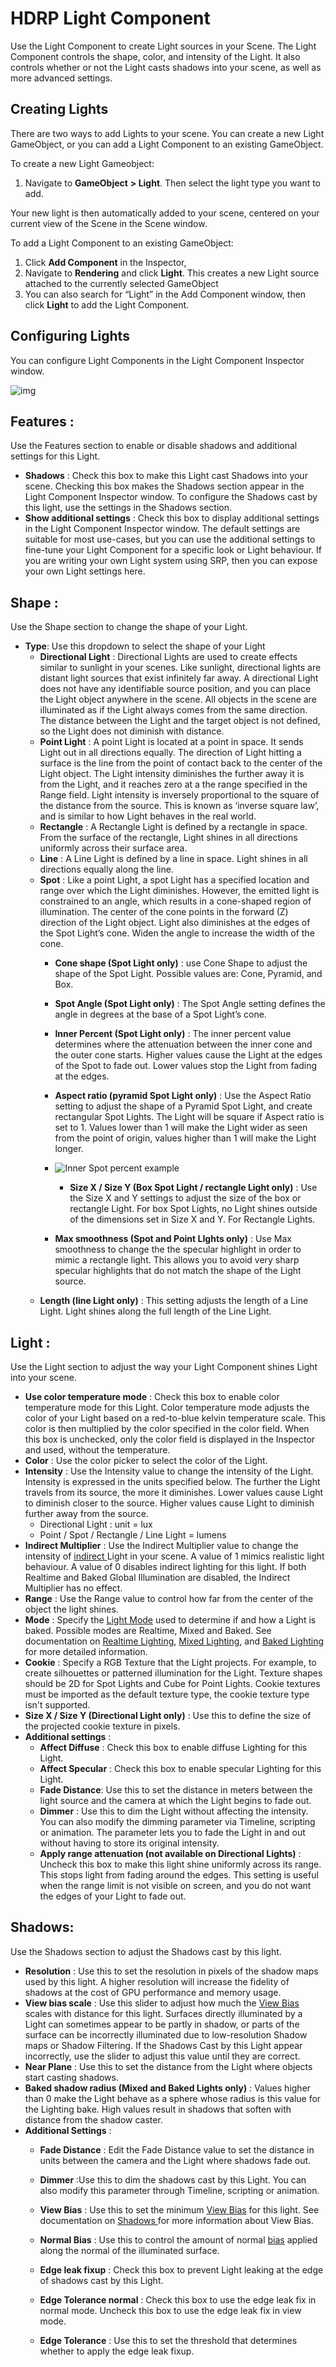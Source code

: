 # HDRP Light Component

Use the Light Component to create Light sources in your Scene. The Light Component controls the shape, color, and intensity of the Light. It also controls whether or not the Light casts shadows into your scene, as well as more advanced settings. 

## Creating Lights

There are two ways to add Lights to your scene. You can create a new Light GameObject, or you can add a Light Component to an existing GameObject. 

To create a new Light Gameobject: 

1. Navigate to **GameObject** **> Light**. Then select the light type you want to add. 

Your new light is then automatically added to your scene, centered on your current view of the Scene in the Scene window. 

To add a Light Component to an existing GameObject:

1. Click **Add Component** in the Inspector, 
2. Navigate to **Rendering** and click **Light**. This creates a new Light source attached to the currently selected GameObject
3. You can also search for “Light” in the Add Component window, then click **Light** to add the Light Component. 

## Configuring Lights

You can configure Light Components in the Light Component Inspector window. 

![img](https://lh3.googleusercontent.com/SqF_UcAktbK0eUUi9gmmpGRdXiKVpyQk8QnCkIz2me-UHu5YYcJESUvF72iS-7xDYXXOUuRf4WGDsLI42HWN-5XFH-X3uoXRJZbOtiEcxgzJcFR1INPkI3u9wlobBu6c_5yhNPMO)

## Features :

Use the Features section to enable or disable shadows and additional settings for this Light. 

* **Shadows** : Check this box to make this Light cast Shadows into your scene. Checking this box makes the Shadows section appear in the Light Component Inspector window. To configure the Shadows cast by this light, use the settings in the Shadows section.
* **Show additional settings** :  Check this box to display additional settings in the Light Component Inspector window.  The default settings are suitable for most use-cases, but you can use the additional settings to fine-tune your Light Component for a specific look or Light behaviour.  If you are writing your own Light system using SRP, then you can expose your own Light settings here. 

## Shape : 

Use the Shape section to change the shape of your Light. 

- **Type**: Use this dropdown to select the shape of your Light
  - **Directional Light** : Directional Lights are used to create effects similar to sunlight in your scenes. Like sunlight, directional lights are distant light sources that exist infinitely far away. A directional Light does not have any identifiable source position, and you can place the Light object anywhere in the scene. All objects in the scene are illuminated as if the Light always comes from the same direction. The distance between the Light and the target object is not defined, so the Light does not diminish with distance.
  - **Point Light** : A point Light is located at a point in space. It sends Light out in all directions equally. The direction of Light hitting a surface is the line from the point of contact back to the center of the Light object. The Light intensity diminishes the further away it is from the Light, and it reaches zero at a the range specified in the Range field. Light intensity is inversely proportional to the square of the distance from the source. This is known as ‘inverse square law’, and is similar to how Light behaves in the real world.
  - **Rectangle** : A Rectangle Light is defined by a rectangle in space. From the surface of the rectangle, Light shines in all directions uniformly across their surface area.
  - **Line** : A Line Light is defined by a line in space. Light shines in all directions equally along the line. 
  - **Spot** : Like a point Light, a spot Light has a specified location and range over which the Light diminishes. However, the emitted light is constrained to an angle, which results in a cone-shaped region of illumination. The center of the cone points in the forward (Z) direction of the Light object. Light also diminishes at the edges of the Spot Light’s cone. Widen the angle to increase the width of the cone.
    - **Cone shape (Spot Light only)** : use Cone Shape to adjust the shape of the Spot Light. Possible values are: Cone, Pyramid, and Box.
    - **Spot Angle (Spot Light only)** : The Spot Angle setting defines the angle in degrees at the base of a Spot Light’s cone.
    - **Inner Percent (Spot Light only)** : The inner percent value determines where the attenuation between the inner cone and the outer cone starts. Higher values cause the Light at the edges of the Spot to fade out. Lower values stop the Light from fading at the edges.
    - **Aspect ratio (pyramid Spot Light only)** : Use the Aspect Ratio setting to adjust the shape of a Pyramid Spot Light, and create rectangular Spot Lights. The Light will be square if Aspect ratio is set to 1. Values lower than 1 will make the Light  wider as seen from the point of origin, values higher than 1 will make the Light longer.

    - ![Inner Spot percent example](https://lh5.googleusercontent.com/ijE6NOhZ8MQ5wwKnLJGUxStxF-nf6bRUic0L94krjgpbfQ19PdZHgFGcpBXqIe4Ax7XwyoEgipdf8f_7DcOhMzZzmZMDZLEJxvvHUA29PkqzXTLlXG8ymZ7keueRYluelzwn80lc)
        - **Size X / Size Y (Box Spot Light / rectangle Light only)** : Use the Size X and Y settings to adjust the size of the box or rectangle Light. For box Spot Lights, no Light shines outside of the dimensions set in Size X and Y. For Rectangle Lights.
    - **Max smoothness (Spot and Point LIghts only)** : Use Max smoothness to change the the specular highlight in order to mimic a rectangle light. This allows you to avoid very sharp specular highlights that do not match the shape of the Light source.
  - **Length (line Light only)** : This setting adjusts the length of a Line Light. Light shines along the full length of the Line Light. 
## Light : 
Use the Light section to adjust the way your Light Component shines Light into your scene.
  - **Use color temperature mode** : Check this box to enable color temperature mode for this Light. Color temperature mode adjusts the color of your Light based on a red-to-blue kelvin temperature scale. This color is then multiplied by the color specified in the color field. When this box is unchecked, only the color field is displayed in the Inspector and used, without the temperature.
  - **Color** : Use the color picker to select the color of the Light. 
  - **Intensity** : Use the Intensity value to change the intensity of the Light. Intensity is expressed in the units specified below. The further the Light travels from its source, the more it diminishes. Lower values cause Light to diminish closer to the source. Higher values cause Light to diminish further away from the source. 
    - Directional Light : unit = lux
    - Point / Spot / Rectangle / Line Light = lumens
  - **Indirect Multiplier** : Use the Indirect Multiplier value to change the intensity of [indirect ](https://docs.unity3d.com/Manual/LightModes-TechnicalInformation.html)Light in your scene. A value of 1 mimics realistic light behaviour. A value of 0 disables indirect lighting for this light. If both Realtime and Baked Global Illumination are disabled, the Indirect Multiplier has no effect. 
  - **Range** : Use the Range value to control how far from the center of the object the light shines.
  - **Mode** : Specify the [Light Mode](https://docs.unity3d.com/Manual/LightModes.html) used to determine if and how a Light is baked. Possible modes are Realtime, Mixed and Baked. See documentation on [Realtime Lighting](https://docs.unity3d.com/Manual/LightMode-Realtime.html), [Mixed Lighting](https://docs.unity3d.com/Manual/LightMode-Mixed.html), and [Baked Lighting](https://docs.unity3d.com/Manual/LightMode-Baked.html) for more detailed information.
  - **Cookie** : Specify a RGB Texture that the Light projects. For example, to create silhouettes or patterned illumination for the Light. Texture shapes should be 2D for Spot Lights and Cube for Point Lights. Cookie textures must be imported as the default texture type, the cookie texture type isn't supported. 
  - **Size X / Size Y (Directional Light only)** : Use this to define the size of the projected cookie texture in pixels.
  - **Additional settings** :
    - **Affect Diffuse** : Check this box to enable diffuse Lighting for this Light. 
    - **Affect Specular** : Check this box to enable specular Lighting for this Light. 
    - **Fade Distance**: Use this to set the distance in meters between the light source and the camera at which the Light begins to fade out. 
    - **Dimmer** : Use this to dim the Light without affecting the intensity. You can also modify the dimming parameter via Timeline, scripting or animation. The parameter  lets you to fade the Light in and out without having to store its original intensity.
    - **Apply range attenuation (not available on Directional Lights)** : Uncheck this box to make this light shine uniformly across its range. This stops light from fading around the edges. This setting is useful when the range limit is not visible on screen, and you do not want the edges of your Light to fade out. 

## Shadows:
Use the Shadows section to adjust the Shadows cast by this light. 

  - **Resolution** : Use this to set the resolution in pixels of the shadow maps used by this light. A higher resolution will increase the fidelity of shadows at the cost of GPU performance and memory usage.
  - **View bias scale** : Use this slider to adjust how much the [View Bias](https://docs.unity3d.com/Manual/ShadowOverview.html#LightBias) scales with distance for this light. Surfaces directly illuminated by a Light can sometimes appear to be partly in shadow, or parts of the surface can be incorrectly illuminated due to low-resolution Shadow maps or Shadow Filtering. If the Shadows Cast by this Light appear incorrectly, use the slider to adjust this value until they are correct. 
  - **Near Plane** : Use this to set the distance from the Light where objects start casting shadows.
  - **Baked shadow radius (Mixed and Baked Lights only)** : Values higher than 0 make the Light behave as a sphere whose radius is this value for the Lighting bake.  High values result in shadows that soften with distance from the shadow caster.
  - **Additional Settings** : 
    - **Fade Distance** : Edit the Fade Distance value to set the distance in units between the camera and the Light where shadows fade out.
    - **Dimmer** :Use this to dim the shadows cast by this Light. You can also modify this parameter through Timeline, scripting or animation. 
    - **View Bias** : Use this to set the minimum [View Bias](https://docs.unity3d.com/Manual/ShadowOverview.html#LightBias) for this light. See documentation on [Shadows ](https://github.com/Unity-Technologies/ScriptableRenderPipeline/wiki/Shadows)for more information about View Bias. 
    - **Normal Bias** : Use this to control the amount of normal [bias](https://docs.unity3d.com/Manual/ShadowOverview.html#LightBias) applied along the normal of the illuminated surface. 
    - **Edge leak fixup** : Check this box to prevent Light leaking at the edge of shadows cast by this Light.

    - **Edge Tolerance normal** : Check this box to use the edge leak fix in normal mode. Uncheck this box to use the edge leak fix in view mode.
    - **Edge Tolerance** : Use this to set the threshold that determines whether to apply the edge leak fixup.


 